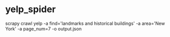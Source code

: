 # yelp_spider
scrapy crawl yelp -a find='landmarks and historical buildings' -a area='New York' -a page_num=7 -o output.json
